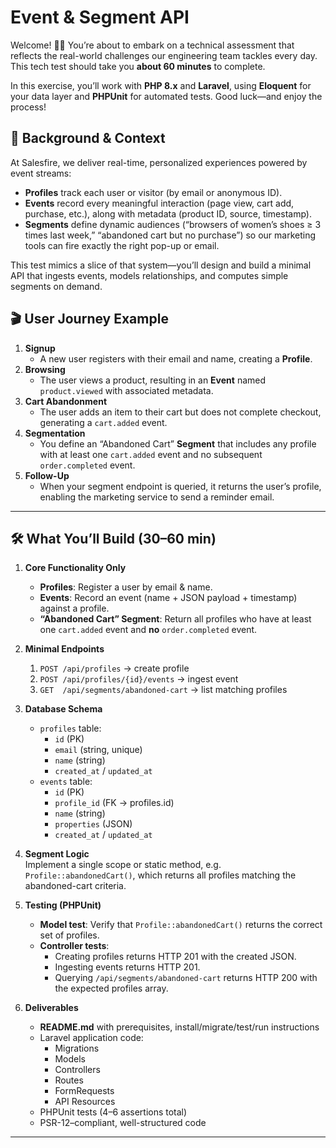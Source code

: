 # Event & Segment API

Welcome! 👋🏻 You’re about to embark on a technical assessment that reflects the real-world challenges our engineering team tackles every day. This tech test should take you **about 60 minutes** to complete.

In this exercise, you’ll work with **PHP 8.x** and **Laravel**, using **Eloquent** for your data layer and **PHPUnit** for automated tests. Good luck—and enjoy the process!

## 🎯 Background & Context

At Salesfire, we deliver real-time, personalized experiences powered by event streams:

- **Profiles** track each user or visitor (by email or anonymous ID).  
- **Events** record every meaningful interaction (page view, cart add, purchase, etc.), along with metadata (product ID, source, timestamp).  
- **Segments** define dynamic audiences (“browsers of women’s shoes ≥ 3 times last week,” “abandoned cart but no purchase”) so our marketing tools can fire exactly the right pop-up or email.

This test mimics a slice of that system—you’ll design and build a minimal API that ingests events, models relationships, and computes simple segments on demand.

## 🎬 User Journey Example

1. **Signup**  
   - A new user registers with their email and name, creating a **Profile**.  
2. **Browsing**  
   - The user views a product, resulting in an **Event** named `product.viewed` with associated metadata.  
3. **Cart Abandonment**  
   - The user adds an item to their cart but does not complete checkout, generating a `cart.added` event.  
4. **Segmentation**  
   - You define an “Abandoned Cart” **Segment** that includes any profile with at least one `cart.added` event and no subsequent `order.completed` event.  
5. **Follow-Up**  
   - When your segment endpoint is queried, it returns the user’s profile, enabling the marketing service to send a reminder email.

---

## 🛠️ What You’ll Build (30–60 min)

1. **Core Functionality Only**  
   - **Profiles**: Register a user by email & name.  
   - **Events**: Record an event (name + JSON payload + timestamp) against a profile.  
   - **“Abandoned Cart” Segment**: Return all profiles who have at least one `cart.added` event and **no** `order.completed` event.  

2. **Minimal Endpoints**  
   1. `POST /api/profiles` → create profile  
   2. `POST /api/profiles/{id}/events` → ingest event  
   3. `GET  /api/segments/abandoned-cart` → list matching profiles  

3. **Database Schema**  
   - `profiles` table:  
     - `id` (PK)  
     - `email` (string, unique)  
     - `name` (string)  
     - `created_at` / `updated_at`  
   - `events` table:  
     - `id` (PK)  
     - `profile_id` (FK → profiles.id)  
     - `name` (string)  
     - `properties` (JSON)  
     - `created_at` / `updated_at`  

4. **Segment Logic**  
   Implement a single scope or static method, e.g. `Profile::abandonedCart()`, which returns all profiles matching the abandoned-cart criteria.

5. **Testing (PHPUnit)**  
   - **Model test**: Verify that `Profile::abandonedCart()` returns the correct set of profiles.  
   - **Controller tests**:  
     - Creating profiles returns HTTP 201 with the created JSON.  
     - Ingesting events returns HTTP 201.  
     - Querying `/api/segments/abandoned-cart` returns HTTP 200 with the expected profiles array.  

6. **Deliverables**  
   - **README.md** with prerequisites, install/migrate/test/run instructions  
   - Laravel application code:  
     - Migrations  
     - Models  
     - Controllers  
     - Routes  
     - FormRequests  
     - API Resources  
   - PHPUnit tests (4–6 assertions total)  
   - PSR-12–compliant, well-structured code  

---
